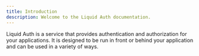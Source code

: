 ```yaml
---
title: Introduction
description: Welcome to the Liquid Auth documentation.
---
```


Liquid Auth is a service that provides authentication and authorization for your applications.
It is designed to be run in front or behind your application and can be used in a variety of ways.